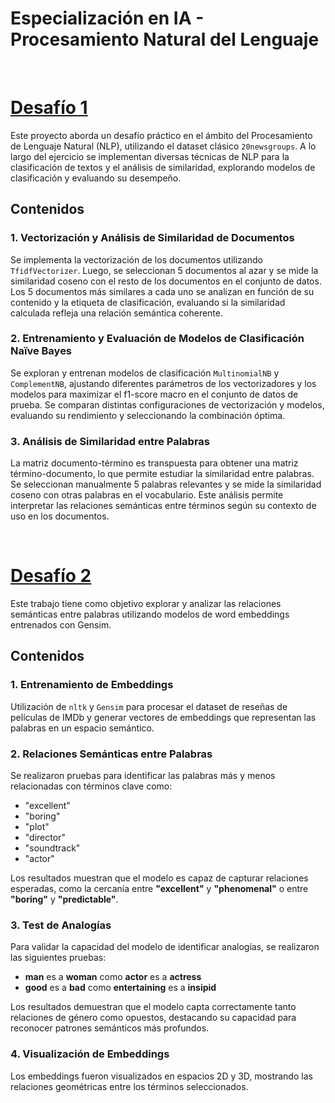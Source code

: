 # Especialización en IA - Procesamiento Natural del Lenguaje

<br>

# [Desafío 1](desafio_1/Desafio_1.ipynb)

Este proyecto aborda un desafío práctico en el ámbito del Procesamiento de Lenguaje Natural (NLP), utilizando el dataset clásico `20newsgroups`. A lo largo del ejercicio se implementan diversas técnicas de NLP para la clasificación de textos y el análisis de similaridad, explorando modelos de clasificación y evaluando su desempeño.

## Contenidos

### 1. Vectorización y Análisis de Similaridad de Documentos

Se implementa la vectorización de los documentos utilizando `TfidfVectorizer`. Luego, se seleccionan 5 documentos al azar y se mide la similaridad coseno con el resto de los documentos en el conjunto de datos. Los 5 documentos más similares a cada uno se analizan en función de su contenido y la etiqueta de clasificación, evaluando si la similaridad calculada refleja una relación semántica coherente.

### 2. Entrenamiento y Evaluación de Modelos de Clasificación Naïve Bayes

Se exploran y entrenan modelos de clasificación `MultinomialNB` y `ComplementNB`, ajustando diferentes parámetros de los vectorizadores y los modelos para maximizar el f1-score macro en el conjunto de datos de prueba. Se comparan distintas configuraciones de vectorización y modelos, evaluando su rendimiento y seleccionando la combinación óptima.

### 3. Análisis de Similaridad entre Palabras

La matriz documento-término es transpuesta para obtener una matriz término-documento, lo que permite estudiar la similaridad entre palabras. Se seleccionan manualmente 5 palabras relevantes y se mide la similaridad coseno con otras palabras en el vocabulario. Este análisis permite interpretar las relaciones semánticas entre términos según su contexto de uso en los documentos.

<br>

# [Desafío 2](desafio_2/Desafio_2.ipynb)

Este trabajo tiene como objetivo explorar y analizar las relaciones semánticas entre palabras utilizando modelos de word embeddings entrenados con Gensim.

## Contenidos

### 1. Entrenamiento de Embeddings

Utilización de `nltk` y `Gensim` para procesar el dataset de reseñas de películas de IMDb y generar vectores de embeddings que representan las palabras en un espacio semántico.

### 2. Relaciones Semánticas entre Palabras

Se realizaron pruebas para identificar las palabras más y menos relacionadas con términos clave como:

- "excellent"
- "boring"
- "plot"
- "director"
- "soundtrack"
- "actor"

Los resultados muestran que el modelo es capaz de capturar relaciones esperadas, como la cercanía entre **"excellent"** y **"phenomenal"** o entre **"boring"** y **"predictable"**.

### 3. Test de Analogías

Para validar la capacidad del modelo de identificar analogías, se realizaron las siguientes pruebas:

- **man** es a **woman** como **actor** es a **actress**
- **good** es a **bad** como **entertaining** es a **insipid**

Los resultados demuestran que el modelo capta correctamente tanto relaciones de género como opuestos, destacando su capacidad para reconocer patrones semánticos más profundos.

### 4. Visualización de Embeddings

Los embeddings fueron visualizados en espacios 2D y 3D, mostrando las relaciones geométricas entre los términos seleccionados.

